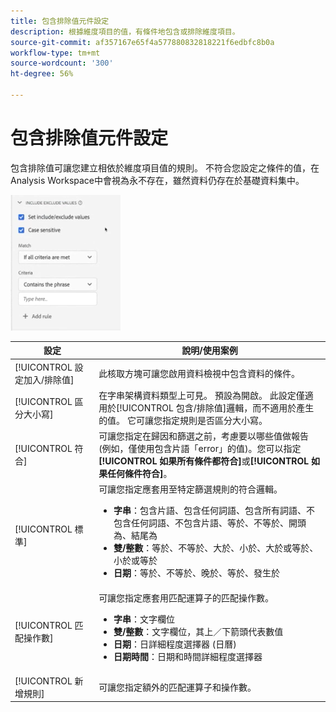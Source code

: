 ```yaml
---
title: 包含排除值元件設定
description: 根據維度項目的值，有條件地包含或排除維度項目。
source-git-commit: af357167e65f4a577880832818221f6edbfc8b0a
workflow-type: tm+mt
source-wordcount: '300'
ht-degree: 56%

---
```



# 包含排除值元件設定

包含排除值可讓您建立相依於維度項目值的規則。 不符合您設定之條件的值，在Analysis Workspace中會視為永不存在，雖然資料仍存在於基礎資料集中。

![包含排除](../assets/include-exclude.png)

| 設定 | 說明/使用案例 |
| --- | --- |
| [!UICONTROL 設定加入/排除值] | 此核取方塊可讓您啟用資料檢視中包含資料的條件。 |
| [!UICONTROL 區分大小寫] | 在字串架構資料類型上可見。 預設為開啟。 此設定僅適用於[!UICONTROL 包含/排除值]邏輯，而不適用於產生的值。 它可讓您指定規則是否區分大小寫。 |
| [!UICONTROL 符合] | 可讓您指定在歸因和篩選之前，考慮要以哪些值做報告 (例如，僅使用包含片語「error」的值)。您可以指定&#x200B;**[!UICONTROL 如果所有條件都符合]**&#x200B;或&#x200B;**[!UICONTROL 如果任何條件符合]**。 |
| [!UICONTROL 標準] | 可讓您指定應套用至特定篩選規則的符合邏輯。<ul><li>**字串**：包含片語、包含任何詞語、包含所有詞語、不包含任何詞語、不包含片語、等於、不等於、開頭為、結尾為</li><li>**雙/整數**：等於、不等於、大於、小於、大於或等於、小於或等於</li><li>**日期**：等於、不等於、晚於、等於、發生於</li></ul> |
| [!UICONTROL 匹配操作數] | 可讓您指定應套用匹配運算子的匹配操作數。<ul><li>**字串**：文字欄位</li><li>**雙/整數**：文字欄位，其上／下箭頭代表數值</li><li>**日期**：日詳細程度選擇器 (日曆)</li><li>**日期時間**：日期和時間詳細程度選擇器</li></ul> |
| [!UICONTROL 新增規則] | 可讓您指定額外的匹配運算子和操作數。 |
